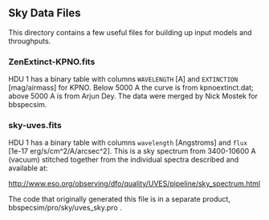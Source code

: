 Sky Data Files
--------------

This directory contains a few useful files for building up input models
and throughputs.

### ZenExtinct-KPNO.fits ###

HDU 1 has a binary table with columns `WAVELENGTH` [A] and `EXTINCTION`
[mag/airmass] for KPNO.  Below 5000 A the curve is from kpnoextinct.dat;
above 5000 A is from Arjun Dey.  The data were merged by Nick
Mostek for bbspecsim.

### sky-uves.fits ###

HDU 1 has a binary table with columns `wavelength` [Angstroms]
and `flux` [1e-17 erg/s/cm^2/A/arcsec^2].  This is a sky spectrum from
3400-10600 A (vacuum) stitched together from the individual spectra
described and available at:

http://www.eso.org/observing/dfo/quality/UVES/pipeline/sky_spectrum.html

The code that originally generated this file is in a separate product,
bbspecsim/pro/sky/uves_sky.pro .

